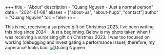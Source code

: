 +++
title = "About"
description = "Quang Nguyen - Just a normal person"
date = "2024-01-08"
aliases = ["about-us", "about-hugo", "contact"]
author = "Quang Nguyen"
toc = false
+++

This is me, receiving a surprised gift on Christmas 2023.
I've been writing this blog since 2024 - Just a beginning.
Below is my photo taken when I was receiving a surprising gift on Christmas 2023.
I was too focused on working (debugging and investigating a performance issue), therefore, my apperance looks bad.
![Quang Nguyen](../my-avatar.jpg)

